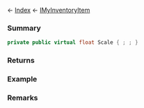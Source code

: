 ← [Index](Api-Index) ← [IMyInventoryItem](VRage.Game.ModAPI.Ingame.IMyInventoryItem)

### Summary

```csharp
private public virtual float Scale { ; ; }
```

### Returns

### Example

### Remarks

